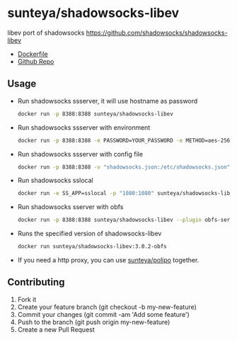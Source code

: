 # sunteya/shadowsocks-libev

libev port of shadowsocks <https://github.com/shadowsocks/shadowsocks-libev>

* [Dockerfile](https://github.com/sunteya/dockers/blob/master/shadowsocks-libev/Dockerfile)
* [Github Repo](https://github.com/sunteya/dockers/tree/master/shadowsocks-libev)


## Usage

* Run shadowsocks ssserver, it will use hostname as password

   ````bash
   docker run -p 8388:8388 sunteya/shadowsocks-libev
   ````

* Run shadowsocks ssserver with environment

   ````bash
   docker run -p 8388:8388 -e PASSWORD=YOUR_PASSWORD -e METHOD=aes-256-cf sunteya/shadowsocks-libev
   ````

* Run shadowsocks ssserver with config file

   ````bash
   docker run -p 8388:8388 -v "shadowsocks.json:/etc/shadowsocks.json" sunteya/shadowsocks-libev -c /etc/shadowsocks.json
   ````

* Run shadowsocks sslocal

   ````bash
   docker run -e SS_APP=sslocal -p "1080:1080" sunteya/shadowsocks-libev -l 1080 -b 0.0.0.0
   ````

* Run shadowsocks sserver with obfs

   ````bash
   docker run -p 8388:8388 sunteya/shadowsocks-libev --plugin obfs-server --plugin-opts "obfs=http"
   ````

* Runs the specified version of shadowsocks-libev

   ````bash
   docker run sunteya/shadowsocks-libev:3.0.2-obfs
   ````

* If you need a http proxy, you can use [sunteya/polipo](https://github.com/sunteya/dockers/tree/master/polipo) together.


## Contributing

1. Fork it
2. Create your feature branch (git checkout -b my-new-feature)
3. Commit your changes (git commit -am 'Add some feature')
4. Push to the branch (git push origin my-new-feature)
5. Create a new Pull Request
